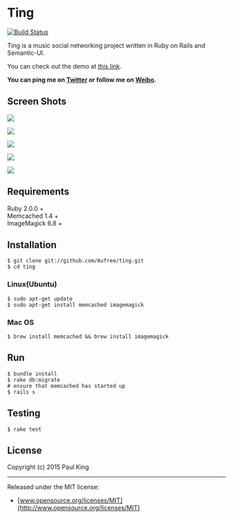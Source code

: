 # Ting

[![Build Status](https://travis-ci.org/Aufree/ting.svg?branch=master)](https://travis-ci.org/Aufree/ting)

Ting is a music social networking project written in Ruby on Rails and Semantic-UI.

You can check out the demo at [this link](http://tinger.herokuapp.com).

**You can ping me on [Twitter](https://twitter.com/_Paul_King_) or follow me on [Weibo](http://weibo.com/jinfali).**

## Screen Shots

![](http://ww1.sinaimg.cn/large/76dc7f1bgw1ent5zzgeyvj21kw11416d.jpg)

![](http://ww1.sinaimg.cn/large/76dc7f1bgw1ent5xvakuyj21kw114qce.jpg)

![](http://ww4.sinaimg.cn/large/76dc7f1bgw1ent5z2xqrnj21kw114n2c.jpg)

![](http://ww4.sinaimg.cn/large/76dc7f1bgw1ent60hhp39j21kw11443g.jpg)

![](http://ww1.sinaimg.cn/large/76dc7f1bgw1ent60ssvxgj21kw1147aa.jpg)

## Requirements

Ruby 2.0.0 +    
Memcached 1.4 +    
ImageMagick 6.8 +    


## Installation

    $ git clone git://github.com/Aufree/ting.git
    $ cd ting

### Linux(Ubuntu)

    $ sudo apt-get update
    $ sudo apt-get install memcached imagemagick

### Mac OS

    $ brew install memcached && brew install imagemagick

## Run

    $ bundle install
    $ rake db:migrate
    # ensure that memcached has started up
    $ rails s

## Testing

    $ rake test

## License

Copyright (c) 2015 Paul King

---------------

Released under the MIT license:

* [www.opensource.org/licenses/MIT](http://www.opensource.org/licenses/MIT)

